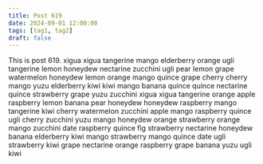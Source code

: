 ```yaml
---
title: Post 619
date: 2024-09-01 12:00:00
tags: [tag1, tag2]
draft: false
---
```

This is post 619.
xigua
xigua
tangerine
mango
elderberry
orange
ugli
tangerine
lemon
honeydew
nectarine
zucchini
ugli
pear
lemon
grape
watermelon
honeydew
lemon
orange
mango
quince
grape
cherry
cherry
mango
yuzu
elderberry
kiwi
kiwi
mango
banana
quince
quince
nectarine
quince
strawberry
grape
yuzu
zucchini
xigua
xigua
tangerine
orange
apple
raspberry
lemon
banana
pear
honeydew
honeydew
raspberry
mango
tangerine
kiwi
cherry
watermelon
zucchini
apple
mango
raspberry
quince
ugli
cherry
zucchini
yuzu
mango
honeydew
orange
strawberry
orange
mango
zucchini
date
raspberry
quince
fig
strawberry
nectarine
honeydew
banana
elderberry
kiwi
mango
strawberry
mango
quince
date
ugli
strawberry
kiwi
grape
nectarine
orange
raspberry
grape
banana
yuzu
ugli
kiwi
